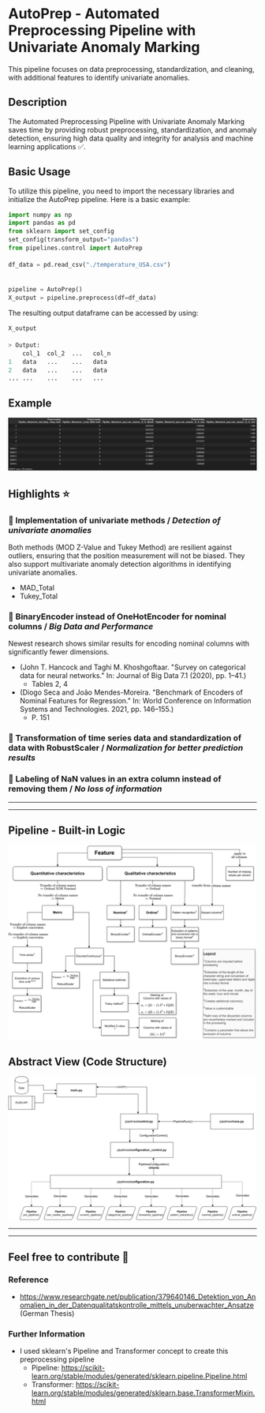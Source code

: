 # AutoPrep -  Automated Preprocessing Pipeline with Univariate Anomaly Marking

This pipeline focuses on data preprocessing, standardization, and cleaning, with additional features to identify univariate anomalies.
<!-- <a href="https://html-preview.github.io/?url=https://github.com/JAdelhelm/Automated-Anomaly-Detection-Preprocessing-Pipeline/blob/main/visualization/Pipeline.html" target="_blank">Structure of Preprocessing Pipeline</a> -->

## Description
The Automated Preprocessing Pipeline with Univariate Anomaly Marking saves time by providing robust preprocessing, standardization, and anomaly detection, ensuring high data quality and integrity for analysis and machine learning applications ✅.

## Basic Usage
To utilize this pipeline, you need to import the necessary libraries and initialize the AutoPrep pipeline. Here is a basic example:

````python
import numpy as np
import pandas as pd
from sklearn import set_config
set_config(transform_output="pandas")
from pipelines.control import AutoPrep

df_data = pd.read_csv("./temperature_USA.csv")


pipeline = AutoPrep()    
X_output = pipeline.preprocess(df=df_data)
````

The resulting output dataframe can be accessed by using:

````python
X_output

> Output:
    col_1  col_2  ...   col_n
1   data   ...    ...   data   
2   data   ...    ...   data  
... ...    ...    ...   ...   
````

## Example
![Dataframe output - Example](./images/example_output.png)


## Highlights ⭐


### 📌 Implementation of univariate methods / *Detection of univariate anomalies*
   Both methods (MOD Z-Value and Tukey Method) are resilient against outliers, ensuring that the position measurement will not be biased. They also support multivariate anomaly detection algorithms in identifying univariate anomalies.
   * MAD_Total
   * Tukey_Total

### 📌 BinaryEncoder instead of OneHotEncoder for nominal columns / *Big Data and Performance*
   Newest research shows similar results for encoding nominal columns with significantly fewer dimensions.
   - (John T. Hancock and Taghi M. Khoshgoftaar. "Survey on categorical data for neural networks." In: Journal of Big Data 7.1 (2020), pp. 1–41.)
       - Tables 2, 4
   - (Diogo Seca and João Mendes-Moreira. "Benchmark of Encoders of Nominal Features for Regression." In: World Conference on Information Systems and Technologies. 2021, pp. 146–155.)
       - P. 151

### 📌 Transformation of time series data and standardization of data with RobustScaler / *Normalization for better prediction results*

### 📌 Labeling of NaN values in an extra column instead of removing them / *No loss of information*

---
---
## Pipeline - Built-in Logic
![Logic of Pipeline](./images/decision_rules.png)



## Abstract View (Code Structure)
![Abstract view of the project](./images/project.png)




---

---

## Feel free to contribute 🙂

### Reference
- https://www.researchgate.net/publication/379640146_Detektion_von_Anomalien_in_der_Datenqualitatskontrolle_mittels_unuberwachter_Ansatze (German Thesis)

### Further Information

- I used sklearn's Pipeline and Transformer concept to create this preprocessing pipeline
    - Pipeline: https://scikit-learn.org/stable/modules/generated/sklearn.pipeline.Pipeline.html
    - Transformer: https://scikit-learn.org/stable/modules/generated/sklearn.base.TransformerMixin.html

















